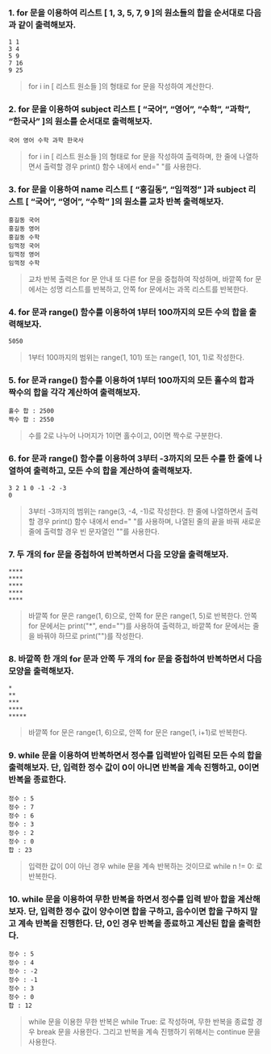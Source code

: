 ### 1. for 문을 이용하여 리스트 [ 1, 3, 5, 7, 9 ]의 원소들의 합을 순서대로 다음과 같이 출력해보자.
```
1 1
3 4
5 9
7 16
9 25
```
> for i in [ 리스트 원소들 ]의 형태로 for 문을 작성하여 계산한다.





### 2. for 문을 이용하여 subject 리스트 [ “국어”, “영어”, “수학”, “과학”, “한국사” ]의 원소를 순서대로 출력해보자.
```
국어 영어 수학 과학 한국사
```
> for i in [ 리스트 원소들 ]의 형태로 for 문을 작성하여 출력하며, 한 줄에 나열하면서 출력할 경우 print() 함수 내에서 end=" "를 사용한다.





### 3. for 문을 이용하여 name 리스트 [ “홍길동”, “임꺽정” ]과 subject 리스트 [ “국어”, “영어”, “수학” ]의 원소를 교차 반복 출력해보자.
```
홍길동 국어
홍길동 영어
홍길동 수학
임꺽정 국어
임꺽정 영어
임꺽정 수학
```
> 교차 반복 출력은 for 문 안내 또 다른 for 문을 중첩하여 작성하며, 바깥쪽 for 문에서는 성명 리스트를 반복하고, 안쪽 for 문에서는 과목 리스트를 반복한다.






### 4. for 문과 range() 함수를 이용하여 1부터 100까지의 모든 수의 합을 출력해보자.
```
5050
```
> 1부터 100까지의 범위는 range(1, 101) 또는 range(1, 101, 1)로 작성한다.
### 5. for 문과 range() 함수를 이용하여 1부터 100까지의 모든 홀수의 합과 짝수의 합을 각각 계산하여 출력해보자.
```
홀수 합 : 2500
짝수 합 : 2550
```
> 수를 2로 나누어 나머지가 1이면 홀수이고, 0이면 짝수로 구분한다.






### 6. for 문과 range() 함수를 이용하여 3부터 -3까지의 모든 수를 한 줄에 나열하여 출력하고, 모든 수의 합을 계산하여 출력해보자.
```
3 2 1 0 -1 -2 -3 
0
```
> 3부터 -3까지의 범위는 range(3, -4, -1)로 작성한다. 한 줄에 나열하면서 출력할 경우 print() 함수 내에서 end=" "를 사용하며, 나열된 줄의 끝을 바꿔 새로운 줄에 출력할 경우 빈 문자열인 ""를 사용한다.



### 7. 두 개의 for 문을 중첩하여 반복하면서 다음 모양을 출력해보자.
```
****
****
****
****
****
```
> 바깥쪽 for 문은 range(1, 6)으로, 안쪽 for 문은 range(1, 5)로 반복한다. 안쪽 for 문에서는 print("*", end="")를 사용하여 출력하고, 바깥쪽 for 문에서는 줄을 바꿔야 하므로 print("")를 작성한다.


### 8. 바깥쪽 한 개의 for 문과 안쪽 두 개의 for 문을 중첩하여 반복하면서 다음 모양을 출력해보자.
```
*
**
***
****
*****
```
> 바깥쪽 for 문은 range(1, 6)으로, 안쪽 for 문은 range(1, i+1)로 반복한다.




### 9. while 문을 이용하여 반복하면서 정수를 입력받아 입력된 모든 수의 합을 출력해보자. 단, 입력한 정수 값이 0이 아니면 반복을 계속 진행하고, 0이면 반복을 종료한다.
```
정수 : 5
정수 : 7
정수 : 6
정수 : 3
정수 : 2
정수 : 0
합 : 23
```
> 입력한 값이 0이 아닌 경우 while 문을 계속 반복하는 것이므로 while n != 0: 로 반복한다.



### 10. while 문을 이용하여 무한 반복을 하면서 정수를 입력 받아 합을 계산해보자. 단, 입력한 정수 값이 양수이면 합을 구하고, 음수이면 합을 구하지 말고 계속 반복을 진행한다. 단, 0인 경우 반복을 종료하고 계산된 합을 출력한다.
```
정수 : 5
정수 : 4
정수 : -2
정수 : -1
정수 : 3
정수 : 0
합 : 12
```
> while 문을 이용한 무한 반복은 while True: 로 작성하며, 무한 반복을 종료할 경우 break 문을 사용한다. 그리고 반복을 계속 진행하기 위해서는 continue 문을 사용한다.
